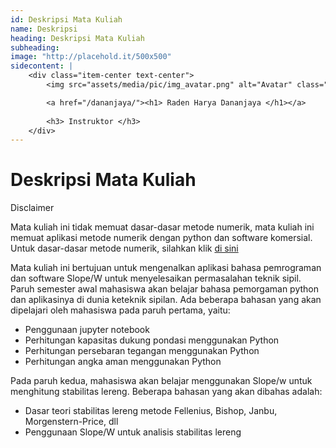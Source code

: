```yaml
---
id: Deskripsi Mata Kuliah
name: Deskripsi
heading: Deskripsi Mata Kuliah
subheading: 
image: "http://placehold.it/500x500"
sidecontent: |
    <div class="item-center text-center">
        <img src="assets/media/pic/img_avatar.png" alt="Avatar" class="avatar square-300 rounded-circle">

        <a href="/dananjaya/"><h1> Raden Harya Dananjaya </h1></a>
        
        <h3> Instruktor </h3>
    </div>
---
```

# Deskripsi Mata Kuliah 

<div class="card"> 
    <div class="card-header">
        Disclaimer
    </div>
    <div class="card-body">
        <!-- <h5 class="card-title">Disclaimer</h5> -->
        <p class="card-text">Mata kuliah ini tidak memuat dasar-dasar metode numerik, mata kuliah ini memuat aplikasi metode numerik dengan python dan software komersial. Untuk dasar-dasar metode numerik, silahkan klik <a class="" href="{{ site.url }}/metode-komputasi-numerik/"> di sini </a></p> 
  </div>
</div> 

    
Mata kuliah ini bertujuan untuk mengenalkan aplikasi bahasa pemrograman dan software Slope/W untuk menyelesaikan permasalahan teknik sipil. Paruh semester awal mahasiswa akan belajar bahasa pemorgaman python dan aplikasinya di dunia keteknik sipilan. Ada beberapa bahasan yang akan dipelajari oleh mahasiswa pada paruh pertama, yaitu:
- Penggunaan jupyter notebook
- Perhitungan kapasitas dukung pondasi menggunakan Python
- Perhitungan persebaran tegangan menggunakan Python
- Perhitungan angka aman menggunakan Python

Pada paruh kedua, mahasiswa akan belajar menggunakan Slope/w untuk menghitung stabilitas lereng. Beberapa bahasan yang akan dibahas adalah:
- Dasar teori stabilitas lereng metode Fellenius, Bishop, Janbu, Morgenstern-Price, dll 
- Penggunaan Slope/W untuk analisis stabilitas lereng
